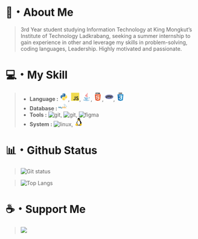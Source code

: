 # 👋・About Me
> 3rd Year student studying Information Technology at King Mongkut’s Institute of Technology Ladkrabang, seeking a summer internship to gain experience in other and leverage my skills in problem-solving, coding languages, Leadership. Highly motivated and passionate.


# 💻・My Skill
> - **Language :** <img src="https://raw.githubusercontent.com/devicons/devicon/master/icons/python/python-original.svg" alt="python" width="5%" hight="5%">, <img src="https://raw.githubusercontent.com/devicons/devicon/master/icons/javascript/javascript-original.svg" alt="javascript" width="5%" hight="5%">, <img src="https://raw.githubusercontent.com/devicons/devicon/master/icons/java/java-original.svg" alt="java" width="5%" hight="5%">, <img src="https://raw.githubusercontent.com/devicons/devicon/master/icons/html5/html5-original-wordmark.svg" alt="html5" width="5%" hight="5%">, <img src="https://raw.githubusercontent.com/devicons/devicon/master/icons/php/php-original.svg" alt="php" width="5%" hight="5%">, <img src="https://raw.githubusercontent.com/devicons/devicon/master/icons/css3/css3-original-wordmark.svg" alt="css3" width="5%" hight="5%">
> - **Database :** <img src="https://raw.githubusercontent.com/devicons/devicon/master/icons/mysql/mysql-original-wordmark.svg" alt="mysql" width="5%" hight="5%">
> - **Tools :** <img src="https://www.vectorlogo.zone/logos/git-scm/git-scm-icon.svg" alt="git" width="5%" hight="5%">, <img src="https://img.icons8.com/?size=100&id=9OGIyU8hrxW5&format=png&color=000000" alt="git" width="5%" hight="5%">, <img src="https://www.vectorlogo.zone/logos/figma/figma-icon.svg" alt="figma" width="5%" hight="5%">
> - **System :** <img src="https://img.icons8.com/?size=100&id=M9BRw0RJZXKi&format=png&color=000000" alt="linux" width="5%" hight="5%">, <img src="https://raw.githubusercontent.com/devicons/devicon/master/icons/linux/linux-original.svg" alt="linux" width="5%" hight="5%">

# 📊・Github Status
> ![Git status](https://github-readme-stats.vercel.app/api?username=MadaMun)

> ![Top Langs](https://github-readme-stats.vercel.app/api/top-langs/?username=MadaMun&layout=compact)

# ☕・Support Me
> <a href="https://buymeacoffee.com/madamun" target="_blank"><img src="https://camo.githubusercontent.com/cace41b0afc90c68d0207e2bd809ee121f9ff4f72ac032e8ced972aee7adbb23/68747470733a2f2f63646e2e6275796d6561636f666665652e636f6d2f627574746f6e732f76322f64656661756c742d79656c6c6f772e706e67" width="200" data-canonical-src="https://cdn.buymeacoffee.com/buttons/v2/default-yellow.png" style="max-width: 100%;">
